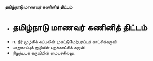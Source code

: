 **தமிழ்நாடு மாணவர் கணினித் திட்டம்**
- # தமிழ்நாடு மாணவர் கணினித் திட்டம்
- n. நீர் மூழ்கிக் கப்பலின் முகட்டுமேற்பரப்புக் காட்சிக்கருவி
- பாதுகாப்புக் குழியின் புறக்காட்சிக் கருவி
- நிழற்படக் கருவியின் மையச்சில்லு.

